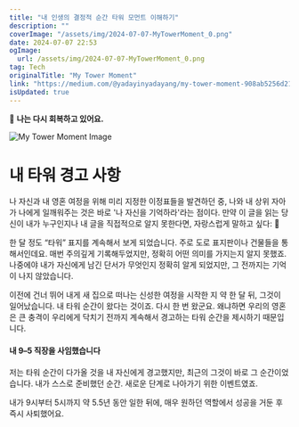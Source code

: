 ```yaml
---
title: "내 인생의 결정적 순간 타워 모먼트 이해하기"
description: ""
coverImage: "/assets/img/2024-07-07-MyTowerMoment_0.png"
date: 2024-07-07 22:53
ogImage: 
  url: /assets/img/2024-07-07-MyTowerMoment_0.png
tag: Tech
originalTitle: "My Tower Moment"
link: "https://medium.com/@yadayinyadayang/my-tower-moment-908ab5256d21"
isUpdated: true
---
```






🌸 **나는 다시 회복하고 있어요.**

![My Tower Moment Image](/assets/img/2024-07-07-MyTowerMoment_0.png)

# 내 타워 경고 사항

나 자신과 내 영혼 여정을 위해 미리 지정한 이정표들을 발견하던 중, 나와 내 상위 자아가 나에게 일깨워주는 것은 바로 '나 자신을 기억하라'라는 점이다. 만약 이 글을 읽는 당신이 내가 누구인지나 내 글을 직접적으로 알지 못한다면, 자랑스럽게 말하고 싶다:  🌼

<div class="content-ad"></div>

한 달 정도 “타워” 표지를 계속해서 보게 되었습니다. 주로 도로 표지판이나 건물들을 통해서인데요. 매번 주의깊게 기록해두었지만, 정확히 어떤 의미를 가지는지 알지 못했죠. 나중에야 내가 자신에게 남긴 단서가 무엇인지 정확히 알게 되었지만, 그 전까지는 기억이 나지 않았습니다.

이전에 건너 뛰어 내게 새 집으로 떠나는 신성한 여정을 시작한 지 약 한 달 뒤, 그것이 일어났습니다. 내 타워 순간이 왔다는 것이죠. 다시 한 번 왔군요. 왜냐하면 우리의 영혼은 큰 충격이 우리에게 닥치기 전까지 계속해서 경고하는 타워 순간을 제시하기 때문입니다.

#### 내 9–5 직장을 사임했습니다

저는 타워 순간이 다가올 것을 내 자신에게 경고했지만, 최근의 그것이 바로 그 순간이었습니다. 내가 스스로 준비했던 순간. 새로운 단계로 나아가기 위한 이벤트였죠.

<div class="content-ad"></div>

내가 9시부터 5시까지 약 5.5년 동안 일한 뒤에, 매우 원하던 역할에서 성공을 거둔 후 즉시 사퇴했어요.
